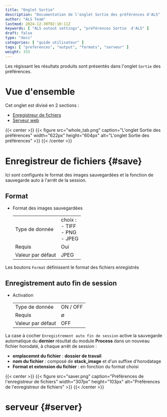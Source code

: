 ```yaml
---
title: "Onglet Sortie"
description: "Documentation de l'onglet Sortie des préférences d'ALS"
author: "ALS Team"
lastmod: 2024-12-30T02:10:11Z
keywords: [ "ALS outout settings", "préférences Sortie  d'ALS" ]
draft: false
type: "docs"
categories: [ "guide utilisateur" ]
tags: [ "preferences", "output", "formats", "serveur" ]
weight: 333
---
```


Les régissant les résultats produits sont présentés dans l'onglet `Sortie` des préférences.

<div class="row">
<div class="col-md-4">

# Vue d'ensemble

Cet onglet est divisé en 2 sections :

- [Enregistreur de fichiers](#save)
- [Serveur web](#server)

</div>
<div class="col-md-8 d-flex align-items-center justify-content-center">
{{< center >}}
{{< figure src="whole_tab.png"
caption="L'onglet Sortie des préférences"
width="622px"
height="604px"
alt="L'onglet Sortie des préférences" >}}
{{< /center >}}

</div>
</div>

# Enregistreur de fichiers {#save}

Ici sont configurés le format des images sauvegardées et la fonction de sauvegarde auto à l'arrêt de la session.

<div class="row">
<div class="col-md-8">

## Format

- Format des images sauvegardées

  |           |                                      |
  |-----------|--------------------------------------|
  |Type de donnée       | choix :<br>- TIFF<br>- PNG<br>- JPEG |
  | Requis | Oui                                  |
  | Valeur par défaut | JPEG                                 |

Les boutons `Format` définissent le format des fichiers enregistrés

## Enregistrement auto fin de session

- Activation

  |           |          |
  |-----------|----------|
  |Type de donnée       | ON / OFF |
  | Requis | ∅        |
  | Valeur par défaut | OFF      |

La case à cocher `Enregistrement auto fin de session` active la sauvegarde automatique du **dernier** résultat
du module **Process** dans un nouveau fichier horodaté, à chaque arrêt de session :

- **emplacemnt du fichier** : **dossier de travail**
- **nom du fichier** : composé de **stack_image** et d'un suffixe d'horodatage
- **Format et extension du fichier** : en fonction du format choisi

</div>
<div class="col-md-4 d-flex align-items-center justify-content-center">

{{< center >}}
{{< figure src="saver.png"
caption="Préférences de l'enregistreur de fichiers"
width="307px"
height="103px"
alt="Préférences de l'enregistreur de fichiers" >}}
{{< /center >}}

</div>
</div>


# serveur {#server}

